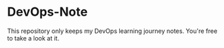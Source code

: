# DevOps-Note
This repository only keeps my DevOps learning journey notes. You're free to take a look at it. 
